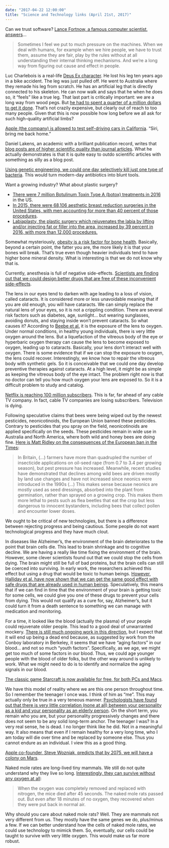 ```yaml
---
date: "2017-04-22 12:00:00"
title: "Science and Technology links (April 21st, 2017)"
---
```




Can we trust software? [Lance Fortnow, a famous computer scientist, answers](http://blog.computationalcomplexity.org/2017/04/understanding-machine-learning.html)&hellip;

> Sometimes I feel we put to much pressure on the machines. When we deal with humans, for example when we hire people, we have to trust them, assume they are fair, play by the rules without at all understanding their internal thinking mechanisms. And we&rsquo;re a long way from figuring out cause and effect in people.


Luc Charlebois is a real-life [Deus Ex character](https://en.wikipedia.org/wiki/Deus_Ex). He lost his leg ten years ago in a bike accident. The leg was just pulled off. He went to Australia where they remade his leg from scratch. He has an artificial leg that is directly connected to his skeleton. He can now walk and says that he when he does so, it &ldquo;feels&rdquo; like a true leg. That last part is critically important: we are a long way from wood pegs. But [he had to spent a quarter of a million dollars to get it done](http://www.journaldemontreal.com/2017/04/16/250-000-pour-remarcher). That&rsquo;s not crazily expensive, but clearly out of reach to too many people. Given that this is now possible how long before we all ask for such high-quality artificial limbs?

[Apple (the company) is allowed to test self-driving cars in California](http://www.bbc.com/news/technology-39604071). &ldquo;Siri, bring me back home.&rdquo;

Daniel Lakens, an academic with a brilliant publication record, writes that [blog posts are of higher scientific quality than journal articles](http://daniellakens.blogspot.ca/2017/04/five-reasons-blog-posts-are-of-higher.html). What he actually demonstrates is that it is quite easy to outdo scientific articles with something as silly as a blog post.

[Using genetic engineering, we could one day selectively kill just one type of bacteria](https://www.technologyreview.com/s/604126/edible-crispr-could-replace-antibiotics/). This would turn modern-day antibiotics into blunt tools.

Want a growing industry? What about plastic surgery?

- [There were 7 million Botulinum Toxin Type A (botox) treatments in 2016](https://www.plasticsurgery.org/news/press-releases/new-plastic-surgery-statistics-reveal-focus-on-face-and-fat) in the US.
- [In 2015, there were 68,106 aesthetic breast reduction surgeries in the United States, with men accounting for more than 40 percent of those procedures](http://www.healthnewsreview.org/news-release-review/release-promoting-advantage-of-alternate-breast-reduction-technique-offers-scant-evidence/).
- [Labiaplasty, the plastic surgery which rejuvenates the labia by lifting and/or injecting fat or filler into the area, increased by 39 percent in 2016, with more than 12,000 procedures.](https://www.plasticsurgery.org/news/press-releases/new-plastic-surgery-statistics-reveal-focus-on-face-and-fat)


Somewhat mysteriously, [obesity is a risk factor for bone health](http://www.nrjournal.com/article/S0271-5317(16)30431-6/pdf). Basically, beyond a certain point, the fatter you are, the more likely it is that your bones will break. That&rsquo;s true even though heavier individuals tend to have higher bone mineral density. What is interesting is that we do not know why that is.

Currently, anesthesia is full of negative side-effects. [Scientists are finding out that we could design better drugs that are free of these inconvenient side-effects](http://www.nature.com/nrd/journal/vaop/ncurrent/full/nrd.2017.68.html).

The lens in our eyes tend to darken with age leading to a loss of vision, called cataracts. It is considered more or less unavoidable meaning that if you are old enough, you will have cataracts. We can simply replace the natural lens of your eyes, so it is not a crippling condition. There are several risk factors such as diabetes, age, sunlight&hellip; but wearing sunglasses, avoiding donuts, and staying inside won&rsquo;t prevent cataracts. So what causes it? According to [Beebe et al.](https://www.karger.com/Article/PDF/316481) it is the exposure of the lens to oxygen. Under normal conditions, in healthy young individuals, there is very little oxygen around the lens. But a liquefaction of the vitreous body of the eye or hyperbaric oxygen therapy can cause the lens to become exposed to oxygen, leading up to cataracts. Basically, your lens don&rsquo;t interact well with oxygen. There is some evidence that if we can stop the exposure to oxygen, the lens could recover. Interestingly, we know how to repair the vitreous body with synthetic gels. So it is conceivable that we could one day develop preventive therapies against cataracts. At a high level, it might be as simple as keeping the vitreous body of the eye intact. The problem right now is that no doctor can tell you how much oxygen your lens are exposed to. So it is a difficult problem to study and catalog.

[Netflix is reaching 100 million subscribers](http://abcnews.go.com/Entertainment/wireStory/netflix-verge-hitting-100-million-subscribers-46849016). This is far, far ahead of any cable TV company. In fact, cable TV companies are losing subscribers. Television is dying.

Following speculative claims that bees were being wiped out by the newest pesticides, neonicotinoids, the European Union banned these pesticides. Contrary to pesticides that you spray on the field, neonicotinoids are applied specifically on the seeds. These pesticides remain in wide use in Australia and North America, where both wild and honey bees are doing fine. [Here is Matt Ridley on the consequences of the European ban in the Times](https://www.thetimes.co.uk/article/europe-s-age-of-unreason-harms-its-wildlife-jxn5dzhgv):

> In Britain, (&hellip;) farmers have more than quadrupled the number of insecticide applications on oil-seed rape (from 0.7 to 3.4 per growing season), but pest pressure has increased. Meanwhile, recent studies have demonstrated that declines among wild bees are driven mostly by land use changes and have not increased since neonics were introduced in the 1990s (&hellip;) This makes sense because neonics are mostly used as seed dressings, absorbed into the plant from germination, rather than sprayed on a growing crop. This makes them more lethal to pests such as flea beetles that eat the crop but less dangerous to innocent bystanders, including bees that collect pollen and encounter lower doses.


We ought to be critical of new technologies, but there is a difference between rejecting progress and being cautious. Some people do not want technological progress and they have much clout.

In diseases like Alzheimer&rsquo;s, the environment of the brain deteriorates to the point that brain cells die. This lead to brain shrinkage and to cognitive decline. We are having a really like time fixing the environment of the brain. However, some clever scientists found out that we could stop the cells from dying. The brain might still be full of bad proteins, but the brain cells can still be coerced into surviving. In early work, the researchers achieved this effect but using a drug that would be toxic to human beings. [However, Halliday et al. have now shown that we can get the same good effect with safe drugs that are already used in human beings](https://academic.oup.com/brain/article-lookup/doi/10.1093/brain/awx074). Speculatively, this means that if we can find in time that the environment of your brain is getting toxic for some cells, we could give you one of these drugs to prevent your cells from dying. This would not qualify as a cure for, say, Alzheimer&rsquo;s, but it could turn it from a death sentence to something we can manage with medication and monitoring.

For a time, it looked like the blood (actually the plasma) of your people could rejuvenate older people. This lead to a good deal of unwarranted mockery. [There is still much ongoing work in this direction](https://www.newscientist.com/article/2128328-blood-from-human-babies-makes-brains-of-elderly-mice-young-again/), but I expect that it will end up being a dead end because, as suggested by work from the Conboy laboratory in Berkeley, it seems that we have &ldquo;aging factors&rdquo; in our blood&hellip; and not so much &ldquo;youth factors&rdquo;. Specifically, as we age, we might get too much of some factors in our blood. Thus, we could age younger people with the blood of older folks, but the other way around is unlikely to work. What we might need to do is to identify and normalize the aging signals in our blood.

[The classic game Starcraft is now available for free, for both PCs and Macs](https://starcraft.com/en-us/articles/20674424).

We have this model of reality where we are this one person throughout time. So I remember the teenager I once was. I think of him as &ldquo;me&rdquo;. This may actually only be true in a very teneous manner. [Psychologists have found out that there is very little correlation (none at all) between your personality as a kid and your personality as an elderly person](https://qz.com/914002/youre-a-completely-different-person-at-14-and-77-the-longest-running-personality-study-ever-has-found/?utm_source=qzfbarchive). On the short term, you remain who you are, but your personality progressively changes and there does not seem to be any solid long-term anchor. The teenager I was? In a very real sense, he is dead. I no longer think like he did. Not in a meaningful way. It also means that even if I remain healthy for a very long time, who I am today will die over time and be replaced by someone else. Thus you cannot endure as an individual. I view this as a good thing.

[Apple co-founder, Steve Wozniak, predicts that by 2075, we will have a colony on Mars](https://www.usatoday.com/story/tech/news/2017/04/16/steve-wozniak-sees-bigger-apple-google-facebook-2075/100172690/).

Naked mole rates are long-lived tiny mammals. We still do not quite understand why they live so long. [Interestingly, they can survive without any oxygen at all](http://www.theverge.com/2017/4/20/15378300/naked-mole-rat-breath-oxygen-fructose-glucose-metabolism-energy-science):

> When the oxygen was completely removed and replaced with nitrogen, the mice died after 45 seconds. The naked mole rats passed out. But even after 18 minutes of no oxygen, they recovered when they were put back in normal air.

Why should you care about naked mole rats? Well. They are mammals not very different from us. They mostly have the same genes we do, plus/minus a few. If we can better understand how the cells of naked mole rates, we could use technology to mimick them. So, eventually, our cells could be taught to survive with very little oxygen. This would make us far more robust.

